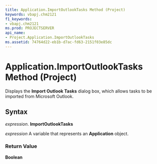 ```yaml
---
title: Application.ImportOutlookTasks Method (Project)
keywords: vbapj.chm2121
f1_keywords:
- vbapj.chm2121
ms.prod: PROJECTSERVER
api_name:
- Project.Application.ImportOutlookTasks
ms.assetid: 74764d22-eb1b-d7ac-fd63-2151f03e85dc
---
```



# Application.ImportOutlookTasks Method (Project)

Displays the  **Import Outlook Tasks** dialog box, which allows tasks to be imported from Microsoft Outlook.


## Syntax

 _expression_. **ImportOutlookTasks**

 _expression_ A variable that represents an **Application** object.


### Return Value

 **Boolean**


